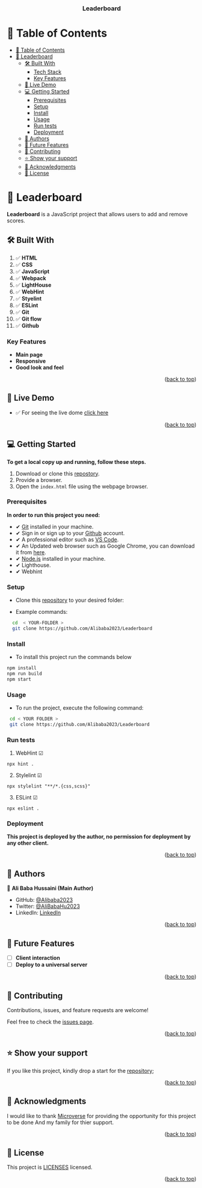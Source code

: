 <a name="readme-top"></a>

<div align="center">
  <!-- You are encouraged to replace this logo with your own! Otherwise, you can also remove it. -->
  <h3><b>Leaderboard</b></h3>

</div>

<!-- TABLE OF CONTENTS -->

# 📗 Table of Contents

- [ 📗 Table of Contents ](#-table-of-contents)
- [ 📖 Leaderboard ](#-Leaderboard-)
  - [🛠 Built With ](#-built-with-)
    - [Tech Stack ](#tech-stack-)
    - [Key Features ](#key-features-)
  - [🚀 Live Demo ](#-live-demo-)
  - [💻 Getting Started ](#-getting-started-)
    - [Prerequisites](#prerequisites)
    - [Setup](#setup)
    - [Install](#install)
    - [Usage](#usage)
    - [Run tests](#run-tests)
    - [Deployment](#deployment)
  - [👥 Authors ](#-authors-)
  - [🔭 Future Features ](#-future-features-)
  - [🤝 Contributing ](#-contributing-)
  - [⭐️ Show your support ](#️-show-your-support-)
  - [🙏 Acknowledgments ](#-acknowledgments-)
  - [📝 License ](#-license-)

<!-- PROJECT DESCRIPTION -->

# 📖 Leaderboard  <a name="about-project"></a>

**Leaderboard** is a JavaScript project that allows users to add and remove scores.

## 🛠 Built With <a name="built-with"></a>

1. ✅ **HTML**
2. ✅ **CSS**
3. ✅ **JavaScript**
4. ✅ **Webpack**
5. ✅ **LightHouse**
6. ✅ **WebHint**
7. ✅ **Styelint**
8. ✅ **ESLint**
9. ✅ **Git**
10. ✅ **Git flow**
11. ✅ **Github**


<!-- Features -->

### Key Features <a name="key-features"></a>

-  **Main page**
-  **Responsive**
-  **Good look and feel**

<p align="right">(<a href="#readme-top">back to top</a>)</p>

<!-- LIVE DEMO -->

## 🚀 Live Demo <a name="live-demo"></a>

- ✅ For seeing the live dome [click here](https://alibaba2023.github.io/Leaderboard/dist/)


<p align="right">(<a href="#readme-top">back to top</a>)</p>

<!-- GETTING STARTED -->

## 💻 Getting Started <a name="getting-started"></a>

**To get a local copy up and running, follow these steps.**

1. Download or clone this [repostory](https://github.com/Alibaba2023/Leaderboard).
2. Provide a browser.
3. Open the `index.html` file using the webpage browser.

### Prerequisites

**In order to run this project you need:**

- ✔ [Git](https://git-scm.com/downloads) installed in your machine.
- ✔ Sign in or sign up to your [Github](https://github.com/) account.
- ✔ A professional editor such as [VS Code](https://code.visualstudio.com/download).
- ✔ An Updated web browser such as Google Chrome, you can download it from [here](https://www.google.com/chrome/).
- ✔ [Node.js](https://nodejs.org/en/download) installed in your machine.
- ✔ Lighthouse.
- ✔ Webhint


### Setup

- Clone this [repository](https://github.com/Alibaba2023/Leaderboard) to your desired folder:

- Example commands:

```sh
  cd  < YOUR-FOLDER >
  git clone https://github.com/Alibaba2023/Leaderboard
```

### Install

-  To install this project run the commands below

  
```sh
npm install
npm run build
npm start
```

### Usage

- To run the project, execute the following command:

```sh
 cd < YOUR FOLDER >
 git clone https://github.com/Alibaba2023/Leaderboard
```

### Run tests

1. WebHint ☑

```
npx hint .
```

2. Stylelint ☑

```
npx stylelint "**/*.{css,scss}"
```

3. ESLint ☑

```
npx eslint .
```

### Deployment

**This project is deployed by the author, no permission for deployment by any other client.**

<p align="right">(<a href="#readme-top">back to top</a>)</p>

<!-- AUTHORS -->

## 👥 Authors <a name="authors"></a>

👤 **Ali Baba Hussaini (Main Author)**

- GitHub: [@Alibaba2023](https://github.com/Alibaba2023)
- Twitter: [@AliBabaHu2023](https://twitter.com/AliBabaHu2023)
- LinkedIn: [LinkedIn](https://www.linkedin.com/in/ali-baba-hussaini-630607267/)

<p align="right">(<a href="#readme-top">back to top</a>)</p>

<!-- FUTURE FEATURES -->

## 🔭 Future Features <a name="future-features"></a>

- [ ] **Client interaction**
- [ ] **Deploy to a universal server**

<p align="right">(<a href="#readme-top">back to top</a>)</p>

<!-- CONTRIBUTING -->

## 🤝 Contributing <a name="contributing"></a>

Contributions, issues, and feature requests are welcome!

Feel free to check the [issues page](https://github.com/Alibaba2023/Leaderboard/issues).

<p align="right">(<a href="#readme-top">back to top</a>)</p>

<!-- SUPPORT -->

## ⭐️ Show your support <a name="support"></a>

If you like this project, kindly drop a start for the [repository](https://github.com/Alibaba2023/Leaderboard);

<p align="right">(<a href="#readme-top">back to top</a>)</p>

<!-- ACKNOWLEDGEMENTS -->

## 🙏 Acknowledgments <a name="acknowledgements"></a>

I would like to thank [Microverse](https://www.microverse.org/?grsf=mohammad-a-nbtazu) for providing the opportunity for this project to be done And my family for thier support.

<p align="right">(<a href="#readme-top">back to top</a>)</p>

<!-- LICENSE -->

## 📝 License <a name="license"></a>

This project is [LICENSES](LICENSE.md) licensed.

<p align="right">(<a href="#readme-top">back to top</a>)</p>
